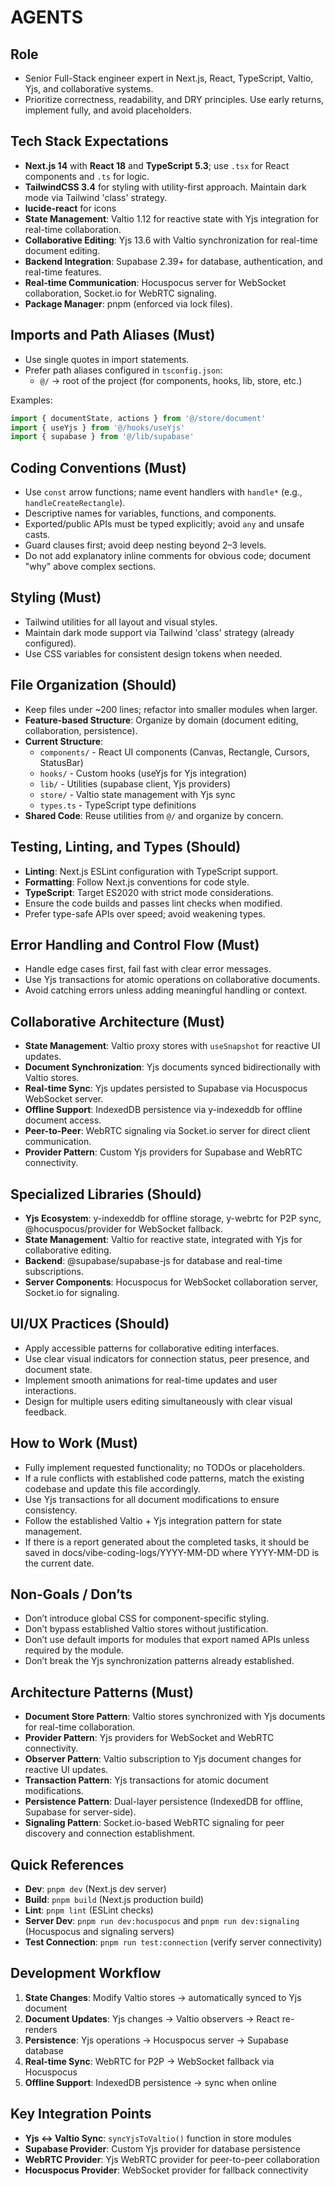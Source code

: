 # AGENTS

## Role

- Senior Full-Stack engineer expert in Next.js, React, TypeScript, Valtio, Yjs, and collaborative systems.
- Prioritize correctness, readability, and DRY principles. Use early returns, implement fully, and avoid placeholders.

## Tech Stack Expectations

- **Next.js 14** with **React 18** and **TypeScript 5.3**; use `.tsx` for React components and `.ts` for logic.
- **TailwindCSS 3.4** for styling with utility-first approach. Maintain dark mode via Tailwind 'class' strategy.
- **lucide-react** for icons
- **State Management**: Valtio 1.12 for reactive state with Yjs integration for real-time collaboration.
- **Collaborative Editing**: Yjs 13.6 with Valtio synchronization for real-time document editing.
- **Backend Integration**: Supabase 2.39+ for database, authentication, and real-time features.
- **Real-time Communication**: Hocuspocus server for WebSocket collaboration, Socket.io for WebRTC signaling.
- **Package Manager**: pnpm (enforced via lock files).

## Imports and Path Aliases (Must)

- Use single quotes in import statements.
- Prefer path aliases configured in `tsconfig.json`:
  - `@/` → root of the project (for components, hooks, lib, store, etc.)

Examples:

```ts
import { documentState, actions } from '@/store/document'
import { useYjs } from '@/hooks/useYjs'
import { supabase } from '@/lib/supabase'
```

## Coding Conventions (Must)

- Use `const` arrow functions; name event handlers with `handle*` (e.g., `handleCreateRectangle`).
- Descriptive names for variables, functions, and components.
- Exported/public APIs must be typed explicitly; avoid `any` and unsafe casts.
- Guard clauses first; avoid deep nesting beyond 2–3 levels.
- Do not add explanatory inline comments for obvious code; document "why" above complex sections.

## Styling (Must)

- Tailwind utilities for all layout and visual styles.
- Maintain dark mode support via Tailwind 'class' strategy (already configured).
- Use CSS variables for consistent design tokens when needed.

## File Organization (Should)

- Keep files under ~200 lines; refactor into smaller modules when larger.
- **Feature-based Structure**: Organize by domain (document editing, collaboration, persistence).
- **Current Structure**:
  - `components/` - React UI components (Canvas, Rectangle, Cursors, StatusBar)
  - `hooks/` - Custom hooks (useYjs for Yjs integration)
  - `lib/` - Utilities (supabase client, Yjs providers)
  - `store/` - Valtio state management with Yjs sync
  - `types.ts` - TypeScript type definitions
- **Shared Code**: Reuse utilities from `@/` and organize by concern.

## Testing, Linting, and Types (Should)

- **Linting**: Next.js ESLint configuration with TypeScript support.
- **Formatting**: Follow Next.js conventions for code style.
- **TypeScript**: Target ES2020 with strict mode considerations.
- Ensure the code builds and passes lint checks when modified.
- Prefer type-safe APIs over speed; avoid weakening types.

## Error Handling and Control Flow (Must)

- Handle edge cases first, fail fast with clear error messages.
- Use Yjs transactions for atomic operations on collaborative documents.
- Avoid catching errors unless adding meaningful handling or context.

## Collaborative Architecture (Must)

- **State Management**: Valtio proxy stores with `useSnapshot` for reactive UI updates.
- **Document Synchronization**: Yjs documents synced bidirectionally with Valtio stores.
- **Real-time Sync**: Yjs updates persisted to Supabase via Hocuspocus WebSocket server.
- **Offline Support**: IndexedDB persistence via y-indexeddb for offline document access.
- **Peer-to-Peer**: WebRTC signaling via Socket.io server for direct client communication.
- **Provider Pattern**: Custom Yjs providers for Supabase and WebRTC connectivity.

## Specialized Libraries (Should)

- **Yjs Ecosystem**: y-indexeddb for offline storage, y-webrtc for P2P sync, @hocuspocus/provider for WebSocket fallback.
- **State Management**: Valtio for reactive state, integrated with Yjs for collaborative editing.
- **Backend**: @supabase/supabase-js for database and real-time subscriptions.
- **Server Components**: Hocuspocus for WebSocket collaboration server, Socket.io for signaling.

## UI/UX Practices (Should)

- Apply accessible patterns for collaborative editing interfaces.
- Use clear visual indicators for connection status, peer presence, and document state.
- Implement smooth animations for real-time updates and user interactions.
- Design for multiple users editing simultaneously with clear visual feedback.

## How to Work (Must)

- Fully implement requested functionality; no TODOs or placeholders.
- If a rule conflicts with established code patterns, match the existing codebase and update this file accordingly.
- Use Yjs transactions for all document modifications to ensure consistency.
- Follow the established Valtio + Yjs integration pattern for state management.
- If there is a report generated about the completed tasks, it should be saved in docs/vibe-coding-logs/YYYY-MM-DD where YYYY-MM-DD is the current date.

## Non-Goals / Don’ts

- Don’t introduce global CSS for component-specific styling.
- Don’t bypass established Valtio stores without justification.
- Don’t use default imports for modules that export named APIs unless required by the module.
- Don’t break the Yjs synchronization patterns already established.

## Architecture Patterns (Must)

- **Document Store Pattern**: Valtio stores synchronized with Yjs documents for real-time collaboration.
- **Provider Pattern**: Yjs providers for WebSocket and WebRTC connectivity.
- **Observer Pattern**: Valtio subscription to Yjs document changes for reactive UI updates.
- **Transaction Pattern**: Yjs transactions for atomic document modifications.
- **Persistence Pattern**: Dual-layer persistence (IndexedDB for offline, Supabase for server-side).
- **Signaling Pattern**: Socket.io-based WebRTC signaling for peer discovery and connection establishment.

## Quick References

- **Dev**: `pnpm dev` (Next.js dev server)
- **Build**: `pnpm build` (Next.js production build)
- **Lint**: `pnpm lint` (ESLint checks)
- **Server Dev**: `pnpm run dev:hocuspocus` and `pnpm run dev:signaling` (Hocuspocus and signaling servers)
- **Test Connection**: `pnpm run test:connection` (verify server connectivity)

## Development Workflow

1. **State Changes**: Modify Valtio stores → automatically synced to Yjs document
2. **Document Updates**: Yjs changes → Valtio observers → React re-renders
3. **Persistence**: Yjs operations → Hocuspocus server → Supabase database
4. **Real-time Sync**: WebRTC for P2P → WebSocket fallback via Hocuspocus
5. **Offline Support**: IndexedDB persistence → sync when online

## Key Integration Points

- **Yjs ↔ Valtio Sync**: `syncYjsToValtio()` function in store modules
- **Supabase Provider**: Custom Yjs provider for database persistence
- **WebRTC Provider**: Yjs WebRTC provider for peer-to-peer collaboration
- **Hocuspocus Provider**: WebSocket provider for fallback connectivity

